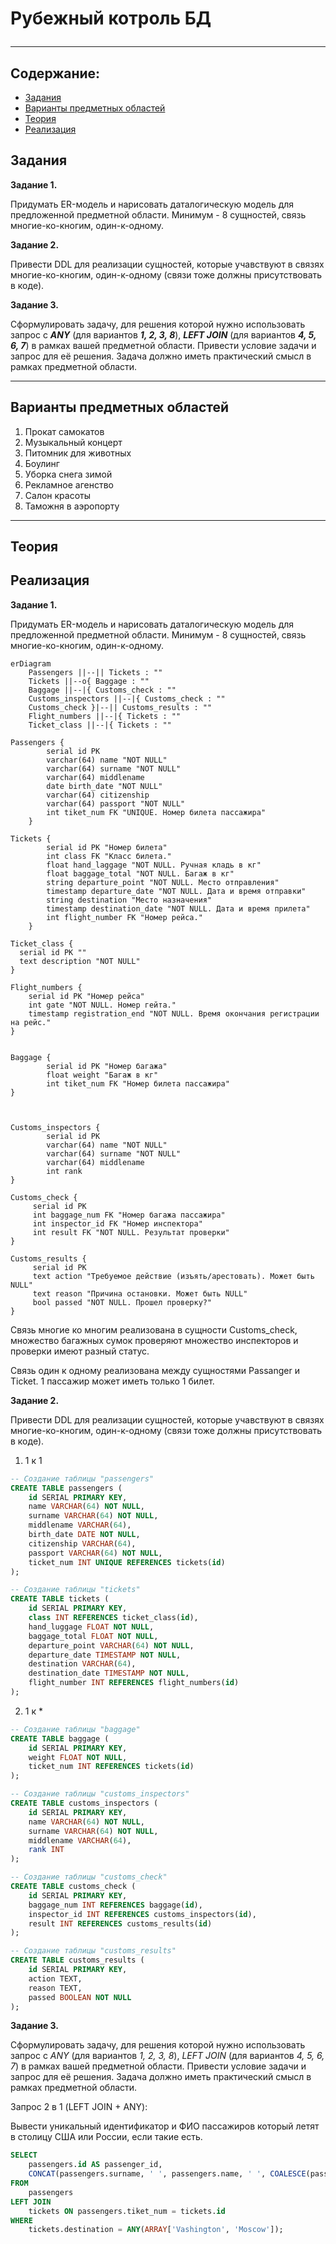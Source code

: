 # Рубежный котроль БД <hr>

## Содержание:
* [Задания](#Задания) 
* [Варианты предметных областей](#Варианты-предметных-областей)
* [Теория](#Теория)
* [Реализация](#Реализация) 
  
## Задания

**Задание 1.**

Придумать ER-модель и нарисовать даталогическую модель для предложенной предметной области. Минимум - 8 сущностей, связь многие-ко-кногим, один-к-одному.

**Задание 2.**

Привести DDL для реализации сущностей, которые учавствуют в связях многие-ко-кногим, один-к-одному (связи тоже должны присутствовать в коде).

**Задание 3.**

Сформулировать задачу, для решения которой нужно использовать запрос с ***ANY*** (для вариантов ***1, 2, 3, 8***), ***LEFT JOIN***
(для вариантов ***4, 5, 6, 7***) в рамках вашей предметной области.
Привести условие задачи и запрос для её решения. Задача должно иметь практический смысл в рамках предметной области.
<hr>

## Варианты предметных областей
1. Прокат самокатов<br>
2. Музыкальный концерт<br>
3. Питомник для животных<br>
4. Боулинг<br>
5. Уборка снега зимой<br>
6. Рекламное агенство<br>
7. Салон красоты <br>
8. Таможня в аэропорту<br>
<hr>

## Теория



## Реализация

<b>Задание 1.</b>

<p>Придумать ER-модель и нарисовать даталогическую модель для предложенной предметной области. Минимум - 8 сущностей, связь многие-ко-кногим, один-к-одному.</p>

```mermaid
erDiagram
    Passengers ||--|| Tickets : ""
    Tickets ||--o{ Baggage : ""
    Baggage ||--|{ Customs_check : ""
    Customs_inspectors ||--|{ Customs_check : ""
    Customs_check }|--|| Customs_results : ""
    Flight_numbers ||--|{ Tickets : ""
    Ticket_class ||--|{ Tickets : ""

Passengers {
        serial id PK 
        varchar(64) name "NOT NULL"
        varchar(64) surname "NOT NULL"
        varchar(64) middlename 
        date birth_date "NOT NULL"
        varchar(64) citizenship
        varchar(64) passport "NOT NULL"
        int tiket_num FK "UNIQUE. Номер билета пассажира"
    }

Tickets {
        serial id PK "Номер билета"
        int class FK "Класс билета."
        float hand_laggage "NOT NULL. Ручная кладь в кг"
        float baggage_total "NOT NULL. Багаж в кг"
        string departure_point "NOT NULL. Место отправления"
        timestamp departure_date "NOT NULL. Дата и время отправки"
        string destination "Место назначения"
        timestamp destination_date "NOT NULL. Дата и время прилета"
        int flight_number FK "Номер рейса."
    }

Ticket_class {
  serial id PK ""
  text description "NOT NULL"
}

Flight_numbers {
    serial id PK "Номер рейса"
    int gate "NOT NULL. Номер гейта."
    timestamp registration_end "NOT NULL. Время окончания регистрации на рейс."
}


Baggage {
        serial id PK "Номер багажа"
        float weight "Багаж в кг"
        int tiket_num FK "Номер билета пассажира"
}



Customs_inspectors {
        serial id PK 
        varchar(64) name "NOT NULL"
        varchar(64) surname "NOT NULL"
        varchar(64) middlename 
        int rank 
}

Customs_check {
     serial id PK 
     int baggage_num FK "Номер багажа пассажира"
     int inspector_id FK "Номер инспектора"    
     int result FK "NOT NULL. Результат проверки"      
}

Customs_results {
     serial id PK
     text action "Требуемое действие (изъять/арестовать). Может быть NULL"
     text reason "Причина остановки. Может быть NULL"
     bool passed "NOT NULL. Прошел проверку?"   
}

```

Связь многие ко многим реализована в сущности Customs_check, множество багажных сумок проверяют множество инспекторов и проверки имеют разный статус.

Связь один к одному реализована между сущностями Passanger и Ticket. 1 пассажир может иметь только 1 билет.



<b>Задание 2.</b>

<p>Привести DDL для реализации сущностей, которые учавствуют в связях многие-ко-кногим, один-к-одному (связи тоже должны присутствовать в коде).</p>

1) 1 к 1
   
```sql
-- Создание таблицы "passengers"
CREATE TABLE passengers (
    id SERIAL PRIMARY KEY,
    name VARCHAR(64) NOT NULL,
    surname VARCHAR(64) NOT NULL,
    middlename VARCHAR(64),
    birth_date DATE NOT NULL,
    citizenship VARCHAR(64),
    passport VARCHAR(64) NOT NULL,
    ticket_num INT UNIQUE REFERENCES tickets(id)
);

-- Создание таблицы "tickets"
CREATE TABLE tickets (
    id SERIAL PRIMARY KEY,
    class INT REFERENCES ticket_class(id),
    hand_luggage FLOAT NOT NULL,
    baggage_total FLOAT NOT NULL,
    departure_point VARCHAR(64) NOT NULL,
    departure_date TIMESTAMP NOT NULL,
    destination VARCHAR(64),
    destination_date TIMESTAMP NOT NULL,
    flight_number INT REFERENCES flight_numbers(id)
);

```

2) 1 к *

```sql
-- Создание таблицы "baggage"
CREATE TABLE baggage (
    id SERIAL PRIMARY KEY,
    weight FLOAT NOT NULL,
    ticket_num INT REFERENCES tickets(id)
);

-- Создание таблицы "customs_inspectors"
CREATE TABLE customs_inspectors (
    id SERIAL PRIMARY KEY,
    name VARCHAR(64) NOT NULL,
    surname VARCHAR(64) NOT NULL,
    middlename VARCHAR(64),
    rank INT
);

-- Создание таблицы "customs_check"
CREATE TABLE customs_check (
    id SERIAL PRIMARY KEY,
    baggage_num INT REFERENCES baggage(id),
    inspector_id INT REFERENCES customs_inspectors(id),
    result INT REFERENCES customs_results(id)
);

-- Создание таблицы "customs_results"
CREATE TABLE customs_results (
    id SERIAL PRIMARY KEY,
    action TEXT,
    reason TEXT,
    passed BOOLEAN NOT NULL
);
```

<b>Задание 3.</b>

<p>Сформулировать задачу, для решения которой нужно использовать запрос с <i>ANY</i> (для вариантов <i>1, 2, 3, 8</i>)</span>, <i>LEFT JOIN</i>
(для вариантов <i>4, 5, 6, 7</i>) в рамках вашей предметной области.
Привести условие задачи и запрос для её решения. Задача должно иметь практический смысл в рамках предметной области.</p>

Запрос 2 в 1 (LEFT JOIN + ANY):

Вывести уникальный идентификатор и ФИО пассажиров который летят в столицу США или России, если такие есть.

```sql
SELECT
    passengers.id AS passenger_id,
    CONCAT(passengers.surname, ' ', passengers.name, ' ', COALESCE(passengers.middlename, '')) AS passenger_name
FROM
    passengers
LEFT JOIN
    tickets ON passengers.tiket_num = tickets.id
WHERE
    tickets.destination = ANY(ARRAY['Vashington', 'Moscow']);
```



